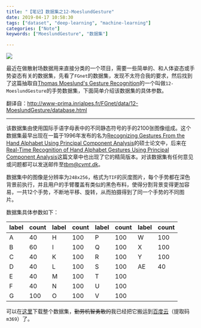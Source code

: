 ```yaml
---
title: "【笔记】数据集之12-MoeslundGesture"
date: 2019-04-17 10:58:30
tags: ["dataset", "deep-learning", "machine-learning"]
categories: ["Note"]
keywords: ["MoeslundGesture", "数据集"]

---
```


![](https://leslie-cloud.oss-accelerate.aliyuncs.com/2019/04/20190417-01-00.png)

最近在做散射场数据用来直接分类的一个项目，需要一些简单的、和人体姿态或手势姿态有关的数据集，先看了`FGnet`的数据集，发现不太符合我的要求，然后找到了这篇抽取自[Thomas Moeslund's Gesture Recognition](http://www-prima.inrialpes.fr/FGnet/data/12-MoeslundGesture/database.html)的一个叫做`12-MoeslundGesture`的手势数据集，下面简单介绍该数据集的具体参数。

翻译自：<http://www-prima.inrialpes.fr/FGnet/data/12-MoeslundGesture/database.html>

<!--more-->



---

该数据集由使用国际手语字母表中的不同静态符号的手的2100张图像组成。这个数据集最早出现在一篇于1996年发布的名为[Recognizing Gestures From the Hand Alphabet Using Principal Component Analysis](http://www-prima.inrialpes.fr/FGnet/data/12-MoeslundGesture/report.ps.Z)的硕士论文中，后来在[Real-Time Recognition of Hand Alphabet Gestures Using Principal Component Analysis](http://www.vision.auc.dk/~tbm/Publications/paper.ps.Z)这篇文章中也出现了它的精简版本。对该数据集有任何意见或问题都可以发送邮件至*tbm@cvmt.dk*。

数据集中的图像是分辨率为`248x256`，格式为`TIF`的灰度图片，每个手势都在深色背景前执行，并且用户的手臂覆盖有类似的黑色布料，使得分割背景变得更加容易，一共12个手势，不断地平移、旋转，从而拍摄得到了同一个手势的不同图片。

数据集具体参数如下：

| label | count | label | count | label | count | label | count |
| ----- | ----- | ----- | ----- | ----- | ----- | ----- | ----- |
| A     | 40    | H     | 100   | P     | 100   | W     | 100   |
| B     | 60    | I     | 100   | Q     | 100   | X     | 100   |
| C     | 40    | K     | 100   | R     | 100   | Y     | 100   |
| D     | 40    | L     | 100   | S     | 100   | AE    | 40    |
| E     | 40    | M     | 100   | T     | 100   |       |       |
| F     | 40    | N     | 100   | U     | 100   |       |       |
| G     | 100   | O     | 100   | V     | 100   |       |       |

可以在[这里](http://www-prima.inrialpes.fr/FGnet/data/12-MoeslundGesture/Gesture_images/database.tar)下载整个数据集，~~勤劳机智勇敢的~~我已经把它搬运到[百度云](https://pan.baidu.com/s/1ygAwEaaFYd6XmBmWdGr1-A)（提取码`m369`）了。

